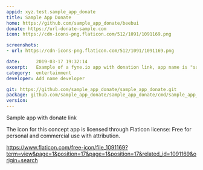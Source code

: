 ```yaml
---
appid: xyz.test.sample_app_donate
title: Sample App Donate
home: https://github.com/sample_app_donate/beebui
donate: https://url-donate-sample.com
icon: https://cdn-icons-png.flaticon.com/512/1091/1091169.png

screenshots:
- url: https://cdn-icons-png.flaticon.com/512/1091/1091169.png

date:      2019-03-17 19:32:14
excerpt:   Example of a fyne.io app with donation link, app name is "sample_app_donate"
category:  entertainment
developer: Add name developer

git: https://github.com/sample_app_donate/sample_app_donate.git
package: github.com/sample_app_donate/sample_app_donate/cmd/sample_app_donate
version: 
---
```


Sample app with donate link

The icon for this concept app is licensed through Flaticon license: Free for personal and commercial use with attribution. 

https://www.flaticon.com/free-icon/file_1091169?term=view&page=1&position=17&page=1&position=17&related_id=1091169&origin=search
